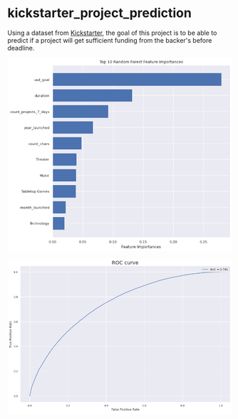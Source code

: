 # kickstarter_project_prediction
Using a dataset from <a href="https://www.kaggle.com/datasets/kemical/kickstarter-projects" target="_blank">Kickstarter</a>, the goal of this project is to be able to predict if a project will get sufficient funding from the backer's before deadline.

![Feature Importances](assets/feature_importances.png)


![ROC Curve](assets/roc_curve_xgbc.png)

